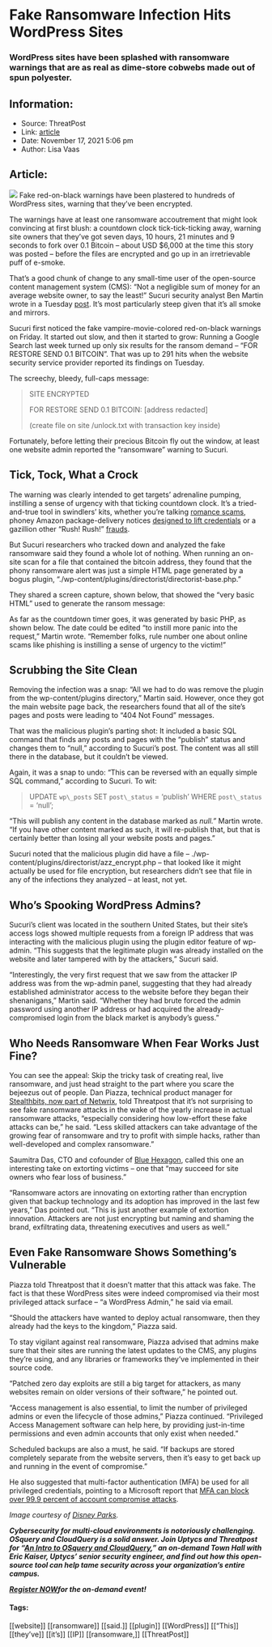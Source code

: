 # Fake Ransomware Infection Hits WordPress Sites
### WordPress sites have been splashed with ransomware warnings that are as real as dime-store cobwebs made out of spun polyester.

## Information:
+ Source: ThreatPost
+ Link: [article](https://kasperskycontenthub.com/threatpost-global/?p=176410)
+ Date: November 17, 2021  5:06 pm
+ Author: Lisa Vaas


## Article:
![](https://media.threatpost.com/wp-content/uploads/sites/103/2021/11/17164923/Halloween-e1637185777828.jpeg)
Fake red-on-black warnings have been plastered to hundreds of WordPress sites, warning that they’ve been encrypted.


The warnings have at least one ransomware accoutrement that might look convincing at first blush: a countdown clock tick-tick-ticking away, warning site owners that they’ve got seven days, 10 hours, 21 minutes and 9 seconds to fork over 0.1 Bitcoin – about USD $6,000 at the time this story was posted – before the files are encrypted and go up in an irretrievable puff of e-smoke.


That’s a good chunk of change to any small-time user of the open-source content management system (CMS): “Not a negligible sum of money for an average website owner, to say the least!” Sucuri security analyst Ben Martin wrote in a Tuesday [post](https://blog.sucuri.net/2021/11/fake-ransomware-infection-spooks-website-owners.html). It’s most particularly steep given that it’s all smoke and mirrors.


Sucuri first noticed the fake vampire-movie-colored red-on-black warnings on Friday. It started out slow, and then it started to grow: Running a Google Search last week turned up only six results for the ransom demand – “FOR RESTORE SEND 0.1 BITCOIN”. That was up to 291 hits when the website security service provider reported its findings on Tuesday.


The screechy, bleedy, full-caps message:



> SITE ENCRYPTED  
> 
> FOR RESTORE SEND 0.1 BITCOIN: [address redacted]  
> 
> (create file on site /unlock.txt with transaction key inside)
> 
> 


Fortunately, before letting their precious Bitcoin fly out the window, at least one website admin reported the “ransomware” warning to Sucuri.


Tick, Tock, What a Crock
------------------------


The warning was clearly intended to get targets’ adrenaline pumping, instilling a sense of urgency with that ticking countdown clock. It’s a tried-and-true tool in swindlers’ kits, whether you’re talking [romance scams](https://threatpost.com/cybercrooks-304m-romance-scams/163972/), phoney Amazon package-delivery notices [designed to lift credentials](https://threatpost.com/amazon-phishing-campaigns-security-checks/157495/) or a gazillion other “Rush! Rush!” [frauds](https://threatpost.com/coronavirus-propagate-emotet/152404/).


But Sucuri researchers who tracked down and analyzed the fake ransomware said they found a whole lot of nothing. When running an on-site scan for a file that contained the bitcoin address, they found that the phony ransomware alert was just a simple HTML page generated by a bogus plugin, “./wp-content/plugins/directorist/directorist-base.php.”


They shared a screen capture, shown below, that showed the “very basic HTML” used to generate the ransom message:


As far as the countdown timer goes, it was generated by basic PHP, as shown below. The date could be edited “to instill more panic into the request,” Martin wrote. “Remember folks, rule number one about online scams like phishing is instilling a sense of urgency to the victim!”


Scrubbing the Site Clean
------------------------


Removing the infection was a snap: “All we had to do was remove the plugin from the wp-content/plugins directory,” Martin said. However, once they got the main website page back, the researchers found that all of the site’s pages and posts were leading to “404 Not Found” messages.


That was the malicious plugin’s parting shot: It included a basic SQL command that finds any posts and pages with the “publish” status and changes them to “null,” according to Sucuri’s post. The content was all still there in the database, but it couldn’t be viewed.


Again, it was a snap to undo: “This can be reversed with an equally simple SQL command,” according to Sucuri. To wit:



> UPDATE `wp\_posts` SET `post\_status` = ‘publish’ WHERE `post\_status` = ‘null’;
> 
> 


“This will publish any content in the database marked as *null.”* Martin wrote. “If you have other content marked as such, it will re-publish that, but that is certainly better than losing all your website posts and pages.”


Sucuri noted that the malicious plugin did have a file – ./wp-content/plugins/directorist/azz\_encrypt.php – that looked like it might actually be used for file encryption, but researchers didn’t see that file in any of the infections they analyzed – at least, not yet.


Who’s Spooking WordPress Admins?
--------------------------------


Sucuri’s client was located in the southern United States, but their site’s access logs showed multiple requests from a foreign IP address that was interacting with the malicious plugin using the plugin editor feature of wp-admin. “This suggests that the legitimate plugin was already installed on the website and later tampered with by the attackers,” Sucuri said.


“Interestingly, the very first request that we saw from the attacker IP address was from the wp-admin panel, suggesting that they had already established administrator access to the website before they began their shenanigans,” Martin said. “Whether they had brute forced the admin password using another IP address or had acquired the already-compromised login from the black market is anybody’s guess.”


Who Needs Ransomware When Fear Works Just Fine?
-----------------------------------------------


You can see the appeal: Skip the tricky task of creating real, live ransomware, and just head straight to the part where you scare the bejeezus out of people. Dan Piazza, technical product manager for [Stealthbits, now part of Netwrix](https://www.netwrix.com/netwrixstealthbitsmerger), told Threatpost that it’s not surprising to see fake ransomware attacks in the wake of the yearly increase in actual ransomware attacks, “especially considering how low-effort these fake attacks can be,” he said. “Less skilled attackers can take advantage of the growing fear of ransomware and try to profit with simple hacks, rather than well-developed and complex ransomware.”


Saumitra Das, CTO and cofounder of [Blue Hexagon](https://u7061146.ct.sendgrid.net/ls/click?upn=4tNED-2FM8iDZJQyQ53jATURk7nu5DOXPXjQHtUbQPB-2Bo-3DJfdf_q07lK5GAAVvAnbc-2Fr-2FBDhAPhoMvwzp-2Bdh4wgfTcF0AUhu01ZMXdKNJrsN0iCyDU7ehW0N22Ype9yCK1TM6XYzQ9CpkZyf7pccI4YxuRF0BJuYEbml5ScFK0-2F-2FZqd-2FdTfElUJI-2BPizGopBhzAnr1U9puogQQtd150y-2BAZSsWRgg1XAe8FBCRqq3OvsINV06lTiOU4sB5bE6EwwWnIDy4EwcZEC81kqzAmsvBpCglQKTZ2vfO-2FzRBZrFaHXA-2FedQPxAeIII-2FoV2FRWomtPdAii6ke00Vb2xb2B3CWK-2FqW7zSO9hQSFi9mLQ5JkU9r58C8efnEEnClPj-2BdB-2F4enu7uEqQzwufsidZLP565E9VNBrwE-3D), called this one an interesting take on extorting victims – one that “may succeed for site owners who fear loss of business.”


“Ransomware actors are innovating on extorting rather than encryption given that backup technology and its adoption has improved in the last few years,” Das pointed out. “This is just another example of extortion innovation. Attackers are not just encrypting but naming and shaming the brand, exfiltrating data, threatening executives and users as well.”


Even Fake Ransomware Shows Something’s Vulnerable
-------------------------------------------------


Piazza told Threatpost that it doesn’t matter that this attack was fake. The fact is that these WordPress sites were indeed compromised via their most privileged attack surface – “a WordPress Admin,” he said via email.


“Should the attackers have wanted to deploy actual ransomware, then they already had the keys to the kingdom,” Piazza said.


To stay vigilant against real ransomware, Piazza advised that admins make sure that their sites are running the latest updates to the CMS, any plugins they’re using, and any libraries or frameworks they’ve implemented in their source code.


“Patched zero day exploits are still a big target for attackers, as many websites remain on older versions of their software,” he pointed out.


“Access management is also essential, to limit the number of privileged admins or even the lifecycle of those admins,” Piazza continued. “Privileged Access Management software can help here, by providing just-in-time permissions and even admin accounts that only exist when needed.”


Scheduled backups are also a must, he said. “If backups are stored completely separate from the website servers, then it’s easy to get back up and running in the event of compromise.”


He also suggested that multi-factor authentication (MFA) be used for all privileged credentials, pointing to a Microsoft report that [MFA can block over 99.9 percent of account compromise attacks](https://www.microsoft.com/security/blog/2019/08/20/one-simple-action-you-can-take-to-prevent-99-9-percent-of-account-attacks/).


*Image courtesy of [Disney Parks](https://disneyparks.disney.go.com/blog/2016/09/wonderfalldisney-7-photos-of-mickeys-not-so-scary-halloween-party/).*


***Cybersecurity for multi-cloud environments is notoriously challenging. OSquery and CloudQuery is a solid answer. Join Uptycs and Threatpost for “***[***An Intro to OSquery and CloudQuery***](https://bit.ly/3wf2vTP)***,” an on-demand Town Hall with Eric Kaiser, Uptycs’ senior security engineer, and find out how this open-source tool can help tame security across your organization’s entire campus.***


[***Register NOW***](https://bit.ly/3wf2vTP)***for the on-demand event!***




#### Tags:
[[website]] [[ransomware]] [[said.]] [[plugin]] [[WordPress]] [[“This]] [[they’ve]] [[it’s]] [[IP]] [[ransomware,]] [[ThreatPost]]
